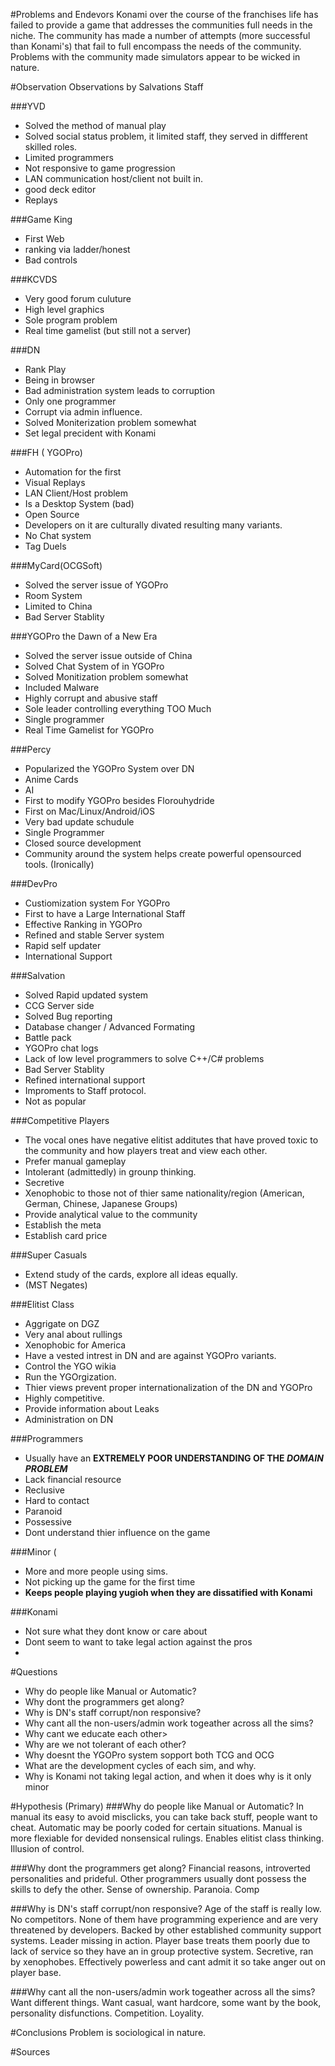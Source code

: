 #Problems and Endevors
Konami over the course of the franchises life has failed to provide a game that addresses the communities full needs in the niche. The community has made a number of attempts (more successful than Konami's) that fail to full encompass the needs of the community. Problems with the community made simulators appear to be wicked in nature.



#Observation
Observations by Salvations Staff

###YVD
- Solved the method of manual play
- Solved social status problem, it limited staff, they served in diffferent skilled roles.
- Limited programmers
- Not responsive to game progression
- LAN communication host/client not built in.
- good deck editor
- Replays

###Game King
- First Web
- ranking via ladder/honest
- Bad controls

###KCVDS
- Very good forum culuture
- High level graphics
- Sole program problem
- Real time gamelist (but still not a server)

###DN
- Rank Play
- Being in browser
- Bad administration system leads to corruption
- Only one programmer
- Corrupt via admin influence.
- Solved Moniterization problem somewhat
- Set legal precident with Konami 

###FH ( YGOPro)
- Automation for the first
- Visual Replays
- LAN Client/Host problem
- Is a Desktop System (bad)
- Open Source
- Developers on it are culturally divated resulting many variants.
- No Chat system
- Tag Duels

###MyCard(OCGSoft)
- Solved the server issue of YGOPro
- Room System
- Limited to China
- Bad Server Stablity

###YGOPro the Dawn of a New Era
- Solved the server issue outside of China
- Solved Chat System of in YGOPro
- Solved Monitization problem somewhat
- Included Malware
- Highly corrupt and abusive staff
- Sole leader controlling everything TOO Much
- Single programmer
- Real Time Gamelist for YGOPro

###Percy
- Popularized the YGOPro System over DN
- Anime Cards
- AI
- First to modify YGOPro besides Florouhydride
- First on Mac/Linux/Android/iOS
- Very bad update schudule
- Single Programmer
- Closed source development
- Community around the system helps create powerful opensourced tools. (Ironically)

###DevPro
- Custiomization system For YGOPro
- First to have a Large International Staff
- Effective Ranking in YGOPro
- Refined and stable Server system
- Rapid self updater
- International Support

###Salvation
- Solved Rapid updated system
- CCG Server side
- Solved Bug reporting
- Database changer / Advanced Formating
- Battle pack
- YGOPro chat logs
- Lack of low level programmers to solve C++/C# problems
- Bad Server Stablity
- Refined international support
- Improments to Staff protocol.
- Not as popular

###Competitive Players
- The vocal ones have negative elitist additutes that have proved toxic to the community and how players treat and view each other.
- Prefer manual gameplay
- Intolerant (admittedly) in grounp thinking.
- Secretive
- Xenophobic to those not of thier same nationality/region (American, German, Chinese, Japanese Groups)
- Provide analytical value to the community 
- Establish the meta
- Establish card price

###Super Casuals
- Extend study of the cards, explore all ideas equally.
- (MST Negates)

###Elitist Class
- Aggrigate on DGZ
- Very anal about rullings
- Xenophobic for America
- Have a vested intrest in DN and are against YGOPro variants.
- Control the YGO wikia
- Run the YGOrgization.
- Thier views prevent proper internationalization of the DN and YGOPro
- Highly competitive.
- Provide information about Leaks
- Administration on DN

###Programmers
- Usually have an **EXTREMELY POOR UNDERSTANDING OF THE _DOMAIN PROBLEM_**
- Lack financial resource
- Reclusive
- Hard to contact
- Paranoid
- Possessive
- Dont understand thier influence on the game


###Minor (
- More and more people using sims.
- Not picking up the game for the first time
- **Keeps people playing yugioh when they are dissatified with Konami**

###Konami
- Not sure what they dont know or care about
- Dont seem to want to take legal action against the pros
- 


#Questions
- Why do people like Manual or Automatic?
- Why dont the programmers get along? 
- Why is DN's staff corrupt/non responsive?
- Why cant all the non-users/admin work togeather across all the sims?
- Why cant we educate each other>
- Why are we not tolerant of each other?
- Why doesnt the YGOPro system sopport both TCG and OCG
- What are the development cycles of each sim, and why.
- Why is Konami not taking legal action, and when it does why is it only minor

#Hypothesis (Primary)
###Why do people like Manual or Automatic?
In manual its easy to avoid misclicks, you can take back stuff, people want to cheat. Automatic may be poorly coded for certain situations. Manual is more flexiable for devided nonsensical rulings. Enables elitist class thinking. Illusion of control. 

###Why dont the programmers get along?
Financial reasons, introverted personalities and prideful. Other programmers usually dont possess the skills to defy the other. Sense of ownership. Paranoia. Comp


###Why is DN's staff corrupt/non responsive?
Age of the staff is really low. No competitors. None of them have programming experience and are very threatened by developers. Backed by other established community support systems. Leader missing in action. Player base treats them poorly due to lack of service so they have an in group protective system. Secretive, ran by xenophobes. Effectively powerless and cant admit it so take anger out on player base.


###Why cant all the non-users/admin work togeather across all the sims?
Want different things. Want casual, want hardcore, some want by the book, personality disfunctions. Competition. Loyality.

#Conclusions
Problem is sociological in nature.


#Sources